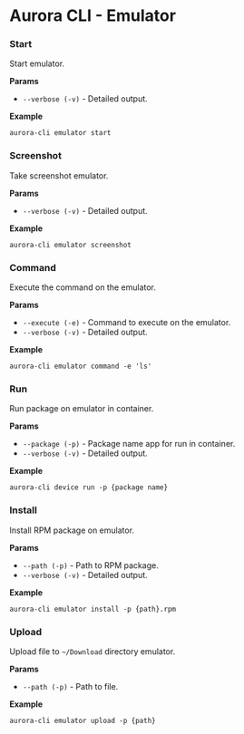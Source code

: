 # Aurora CLI - Emulator

### Start 

Start emulator.

**Params**

* `--verbose (-v)` - Detailed output.

**Example**

```shell
aurora-cli emulator start
```

### Screenshot 

Take screenshot emulator.

**Params**

* `--verbose (-v)` - Detailed output.

**Example**

```shell
aurora-cli emulator screenshot
```

### Command 

Execute the command on the emulator.

**Params**

* `--execute (-e)` - Command to execute on the emulator.
* `--verbose (-v)` - Detailed output.

**Example**

```shell
aurora-cli emulator command -e 'ls'
```

### Run 

Run package on emulator in container.

**Params**

* `--package (-p)` - Package name app for run in container.
* `--verbose (-v)` - Detailed output.

**Example**

```shell
aurora-cli device run -p {package name}
```

### Install 

Install RPM package on emulator.

**Params**

* `--path (-p)` - Path to RPM package.
* `--verbose (-v)` - Detailed output.

**Example**

```shell
aurora-cli emulator install -p {path}.rpm
```

### Upload 

Upload file to `~/Download` directory emulator.

**Params**

* `--path (-p)` - Path to file.

**Example**

```shell
aurora-cli emulator upload -p {path}
```




